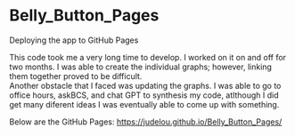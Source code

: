 # Belly_Button_Pages
Deploying the app to GitHub Pages


This code took me a very long time to develop.
I worked on it on and off for two months. 
I was able to create the individual graphs; however, linking them together proved to be difficult.  
Another obstacle that I faced was updating the graphs. 
I was able to go to office hours, askBCS, and chat GPT to synthesis my code, atlthough I did get many diferent ideas I was eventually able to come up with something. 

Below are the GitHub Pages:
https://judelou.github.io/Belly_Button_Pages/ 
